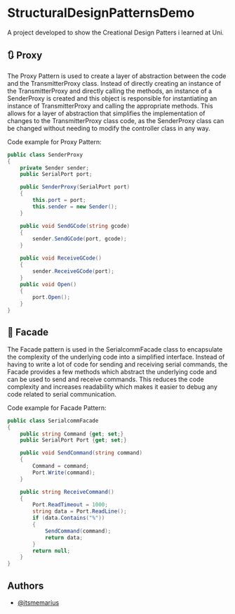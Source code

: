 # StructuralDesignPatternsDemo

A project developed to show the Creational Design Patters i learned at Uni.

## 🔃 Proxy

The Proxy Pattern is used to create a layer of abstraction between the code and the TransmitterProxy class. Instead of directly creating an instance of the TransmitterProxy and directly calling the methods, an instance of a SenderProxy is created and this object is responsible for instantiating an instance of TransmitterProxy and calling the appropriate methods. This allows for a layer of abstraction that simplifies the implementation of changes to the TransmitterProxy class code, as the SenderProxy class can be changed without needing to modify the controller class in any way.

Code example for Proxy Pattern:

```c#
public class SenderProxy
{
    private Sender sender;
    public SerialPort port;

    public SenderProxy(SerialPort port)
    {
        this.port = port;
        this.sender = new Sender();
    }

    public void SendGCode(string gcode)
    {
        sender.SendGCode(port, gcode);
    }

    public void ReceiveGCode()
    {
        sender.ReceiveGCode(port);
    }
    public void Open()
    {
        port.Open();
    }
}
```

## 🔗 Facade 

The Facade pattern is used in the SerialcommFacade class to encapsulate the complexity of the underlying code into a simplified interface. Instead of having to write a lot of code for sending and receiving serial commands, the Facade provides a few methods which abstract the underlying code and can be used to send and receive commands. This reduces the code complexity and increases readability which makes it easier to debug any code related to serial communication.

Code example for Facade Pattern:

```c#
public class SerialcommFacade
{
    public string Command {get; set;}
    public SerialPort Port {get; set;}

    public void SendCommand(string command)
    {
        Command = command;
        Port.Write(command);
    }

    public string ReceiveCommand()
    {
        Port.ReadTimeout = 1000;
        string data = Port.ReadLine();
        if (data.Contains("%"))
        {
            SendCommand(command);
            return data;
        }
        return null;
    }
}
```
## Authors

- [@itsmemarius](https://www.github.com/itsmemarius)


